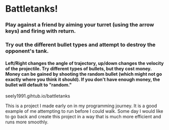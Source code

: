 # Battletanks!

### Play against a friend by aiming your turret (using the arrow keys) and firing with return. 
### Try out the different bullet types and attempt to destroy the opponent's tank.

#### Left/Right changes the angle of trajectory, up/down changes the velocity of the projectile. Try different types of bullets, but they cost money. Money can be gained by shooting the random bullet (which might not go exactly where you think it should). If you don't have enough money, the bullet will default to "random."

seely1991.gihtub.io/battletanks


This is a project I made early on in my programming journey. It is a good example of me attempting to run before I could walk. 
Some day I would like to go back and create this project in a way that is much more efficient and runs more smoothly.

